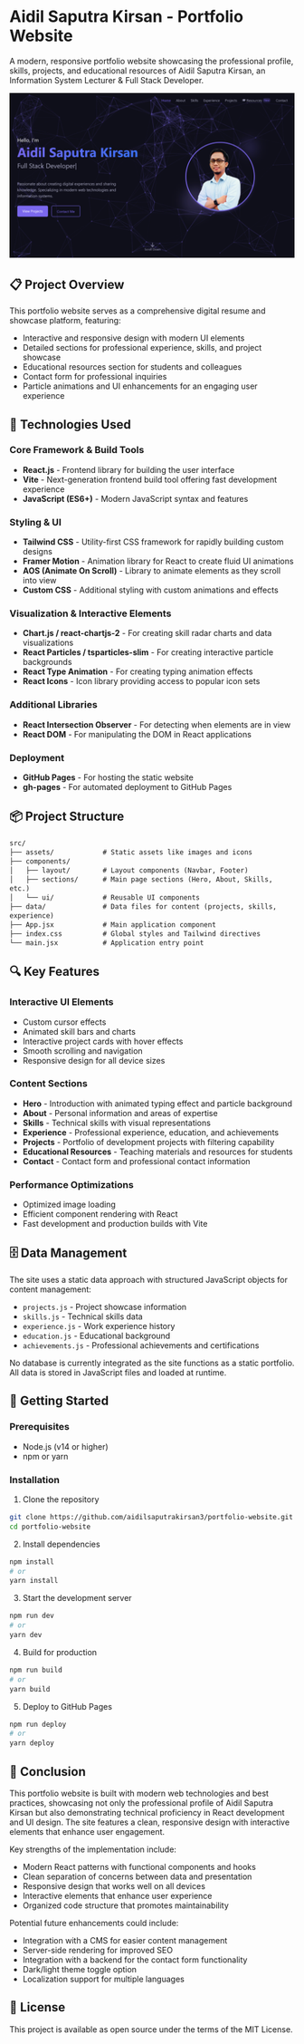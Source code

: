 # Aidil Saputra Kirsan - Portfolio Website

A modern, responsive portfolio website showcasing the professional profile, skills, projects, and educational resources of Aidil Saputra Kirsan, an Information System Lecturer & Full Stack Developer.

![Portfolio Preview](/public/image.png)

## 📋 Project Overview

This portfolio website serves as a comprehensive digital resume and showcase platform, featuring:

- Interactive and responsive design with modern UI elements
- Detailed sections for professional experience, skills, and project showcase
- Educational resources section for students and colleagues
- Contact form for professional inquiries
- Particle animations and UI enhancements for an engaging user experience

## 🚀 Technologies Used

### Core Framework & Build Tools
- **React.js** - Frontend library for building the user interface
- **Vite** - Next-generation frontend build tool offering fast development experience
- **JavaScript (ES6+)** - Modern JavaScript syntax and features

### Styling & UI
- **Tailwind CSS** - Utility-first CSS framework for rapidly building custom designs
- **Framer Motion** - Animation library for React to create fluid UI animations
- **AOS (Animate On Scroll)** - Library to animate elements as they scroll into view
- **Custom CSS** - Additional styling with custom animations and effects

### Visualization & Interactive Elements
- **Chart.js / react-chartjs-2** - For creating skill radar charts and data visualizations
- **React Particles / tsparticles-slim** - For creating interactive particle backgrounds
- **React Type Animation** - For creating typing animation effects
- **React Icons** - Icon library providing access to popular icon sets

### Additional Libraries
- **React Intersection Observer** - For detecting when elements are in view
- **React DOM** - For manipulating the DOM in React applications

### Deployment
- **GitHub Pages** - For hosting the static website
- **gh-pages** - For automated deployment to GitHub Pages

## 📦 Project Structure

```
src/
├── assets/            # Static assets like images and icons
├── components/
│   ├── layout/        # Layout components (Navbar, Footer)
│   ├── sections/      # Main page sections (Hero, About, Skills, etc.)
│   └── ui/            # Reusable UI components
├── data/              # Data files for content (projects, skills, experience)
├── App.jsx            # Main application component
├── index.css          # Global styles and Tailwind directives
└── main.jsx           # Application entry point
```

## 🔍 Key Features

### Interactive UI Elements
- Custom cursor effects
- Animated skill bars and charts
- Interactive project cards with hover effects
- Smooth scrolling and navigation
- Responsive design for all device sizes

### Content Sections
- **Hero** - Introduction with animated typing effect and particle background
- **About** - Personal information and areas of expertise
- **Skills** - Technical skills with visual representations
- **Experience** - Professional experience, education, and achievements
- **Projects** - Portfolio of development projects with filtering capability
- **Educational Resources** - Teaching materials and resources for students
- **Contact** - Contact form and professional contact information

### Performance Optimizations
- Optimized image loading
- Efficient component rendering with React
- Fast development and production builds with Vite

## 🗄️ Data Management

The site uses a static data approach with structured JavaScript objects for content management:

- `projects.js` - Project showcase information
- `skills.js` - Technical skills data
- `experience.js` - Work experience history
- `education.js` - Educational background
- `achievements.js` - Professional achievements and certifications

No database is currently integrated as the site functions as a static portfolio. All data is stored in JavaScript files and loaded at runtime.

## 🚀 Getting Started

### Prerequisites
- Node.js (v14 or higher)
- npm or yarn

### Installation

1. Clone the repository
```bash
git clone https://github.com/aidilsaputrakirsan3/portfolio-website.git
cd portfolio-website
```

2. Install dependencies
```bash
npm install
# or
yarn install
```

3. Start the development server
```bash
npm run dev
# or
yarn dev
```

4. Build for production
```bash
npm run build
# or
yarn build
```

5. Deploy to GitHub Pages
```bash
npm run deploy
# or
yarn deploy
```

## 📝 Conclusion

This portfolio website is built with modern web technologies and best practices, showcasing not only the professional profile of Aidil Saputra Kirsan but also demonstrating technical proficiency in React development and UI design. The site features a clean, responsive design with interactive elements that enhance user engagement.

Key strengths of the implementation include:
- Modern React patterns with functional components and hooks
- Clean separation of concerns between data and presentation
- Responsive design that works well on all devices
- Interactive elements that enhance user experience
- Organized code structure that promotes maintainability

Potential future enhancements could include:
- Integration with a CMS for easier content management
- Server-side rendering for improved SEO
- Integration with a backend for the contact form functionality
- Dark/light theme toggle option
- Localization support for multiple languages

## 📄 License

This project is available as open source under the terms of the MIT License.